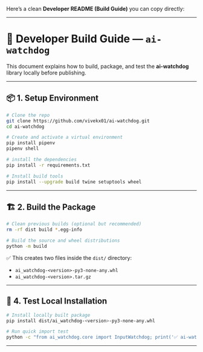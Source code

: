 Here’s a clean **Developer README (Build Guide)** you can copy directly:

---

# 🧱 Developer Build Guide — `ai-watchdog`

This document explains how to build, package, and test the **ai-watchdog** library locally before publishing.

---

## 📦 1. Setup Environment

```bash
# Clone the repo
git clone https://github.com/vivekx01/ai-watchdog.git
cd ai-watchdog

# Create and activate a virtual environment
pip install pipenv
pipenv shell

# install the dependencies
pip install -r requirements.txt

# Install build tools
pip install --upgrade build twine setuptools wheel
```

---

## 🏗️ 2. Build the Package

```bash
# Clean previous builds (optional but recommended)
rm -rf dist build *.egg-info

# Build the source and wheel distributions
python -m build
```

✅ This creates two files inside the `dist/` directory:

* `ai_watchdog-<version>-py3-none-any.whl`
* `ai_watchdog-<version>.tar.gz`

---

## 🧪 4. Test Local Installation

```bash
# Install locally built package
pip install dist/ai_watchdog-<version>-py3-none-any.whl

# Run quick import test
python -c "from ai_watchdog.core import InputWatchdog; print('✅ ai-watchdog imported successfully!')"
```

---
